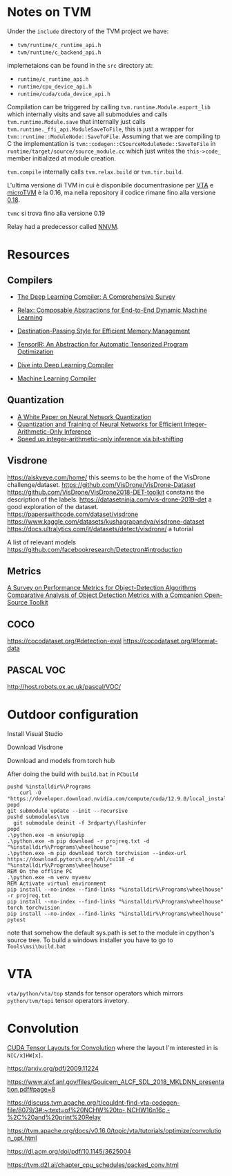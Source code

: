 # Notes on TVM

Under the `include` directory of the TVM project we have:

  * `tvm/runtime/c_runtime_api.h`
  * `tvm/runtime/c_backend_api.h`

implemetaions can be found in the `src` directory at:

  * `runtime/c_runtime_api.h`
  * `runtime/cpu_device_api.h`
  * `runtime/cuda/cuda_device_api.h`

Compilation can be triggered by calling `tvm.runtime.Module.export_lib` which
internally visits and save all submodules and calls `tvm.runtime.Module.save`
that internally just calls `tvm.runtime._ffi_api.ModuleSaveToFile`, this is
just a wrapper for `tvm::runtime::ModuleNode::SaveToFile`. Assuming that we are
compiling tp C the implementation is
`tvm::codegen::CSourceModuleNode::SaveToFile` in
`runtime/target/source/source_module.cc` which just writes the `this->code_`
member initialized at module creation.

`tvm.compile` internally calls `tvm.relax.build` or `tvm.tir.build`.

L'ultima versione di TVM in cui è disponibile documentrasione per
[VTA](https://tvm.apache.org/docs/v0.16.0/topic/vta/index.html)
e
[microTVM](https://tvm.apache.org/docs/v0.16.0/topic/microtvm/index.html)
è la 0.16, ma nella repository il codice rimane fino alla versione
[0.18](https://github.com/apache/tvm/tree/v0.18.0).

`tvmc` si trova fino alla versione 0.19

Relay had a predecessor called [NNVM](https://discuss.tvm.apache.org/t/difference-relay-vs-nnvm/7549#:~:text=NNVM%20was%20the%20precursor%20to%20Relay).

# Resources

## Compilers

  * [The Deep Learning Compiler: A Comprehensive Survey](https://arxiv.org/abs/2002.03794)
  * [Relax: Composable Abstractions for End-to-End Dynamic Machine Learning](https://arxiv.org/abs/2311.02103)
  * [Destination-Passing Style for Efficient Memory Management](https://simon.peytonjones.org/assets/pdfs/destination-passing-style.pdf)
  * [TensorIR: An Abstraction for Automatic Tensorized Program Optimization](https://arxiv.org/abs/2207.04296)

  * [Dive into Deep Learning Compiler](https://tvm.d2l.ai)
  * [Machine Learning Compiler](https://mlc.ai)

## Quantization

  * [A White Paper on Neural Network Quantization](https://arxiv.org/abs/2106.08295)
  * [Quantization and Training of Neural Networks for Efficient Integer-Arithmetic-Only Inference](https://arxiv.org/abs/1712.05877)
  * [Speed up integer-arithmetic-only inference via bit-shifting](https://www.nature.com/articles/s41598-025-02544-4)

## Visdrone

https://aiskyeye.com/home/ this seems to be the home of the VisDrone
challenge/dataset.
https://github.com/VisDrone/VisDrone-Dataset
https://github.com/VisDrone/VisDrone2018-DET-toolkit constains the description
of the labels.
https://datasetninja.com/vis-drone-2019-det a good exploration of the dataset.
https://paperswithcode.com/dataset/visdrone
https://www.kaggle.com/datasets/kushagrapandya/visdrone-dataset
https://docs.ultralytics.com/it/datasets/detect/visdrone/ a tutorial


A list of relevant models
https://github.com/facebookresearch/Detectron#introduction

## Metrics

[A Survey on Performance Metrics for Object-Detection
Algorithms](https://ieeexplore.ieee.org/document/9145130)
[Comparative Analysis of Object Detection Metrics with a Companion Open-Source
Toolkit](https://doi.org/10.3390/electronics10030279)

## COCO

https://cocodataset.org/#detection-eval
https://cocodataset.org/#format-data

## PASCAL VOC

http://host.robots.ox.ac.uk/pascal/VOC/

# Outdoor configuration

Install Visual Studio

Download Visdrone

Download and models from torch hub

After doing the build with `build.bat` in `PCbuild`

```
pushd %installdir%\Programs
    curl -O "https://developer.download.nvidia.com/compute/cuda/12.9.0/local_installers/cuda_12.9.0_576.02_windows.exe"
popd
git submodule update --init --recursive
pushd submodules\tvm
  git submodule deinit -f 3rdparty\flashinfer
popd
.\python.exe -m ensurepip
.\python.exe -m pip download -r projreq.txt -d "%installdir%\Programs\wheelhouse"
.\python.exe -m pip download torch torchvision --index-url https://download.pytorch.org/whl/cu118 -d "%installdir%\Programs\wheelhouse"
REM On the offline PC
.\python.exe -m venv myvenv
REM Activate virtual environment
pip install --no-index --find-links "%installdir%\Programs\wheelhouse" -r projreq.txt
pip install --no-index --find-links "%installdir%\Programs\wheelhouse" torch torchvision
pip install --no-index --find-links "%installdir%\Programs\wheelhouse" pytest
```

note that somehow the default sys.path is set to the module in cpython's source
tree. To build a windows installer you have to go to `Tools\msi\build.bat`

# VTA

`vta/python/vta/top` stands for tensor operators which mirrors
`python/tvm/topi` tensor operators invetory.

# Convolution

[CUDA Tensor Layouts for Convolution](https://leimao.github.io/blog/CUDA-Convolution-Tensor-Layouts/)
where the layout I'm interested in is `N[C/x]HW[x]`.

https://arxiv.org/pdf/2009.11224

https://www.alcf.anl.gov/files/Gouicem_ALCF_SDL_2018_MKLDNN_presentation.pdf#page=8

https://discuss.tvm.apache.org/t/couldnt-find-vta-codegen-file/8079/3#:~:text=of%20NCHW%20to-,NCHW16n16c,-%2C%20and%20print%20Relay

https://tvm.apache.org/docs/v0.16.0/topic/vta/tutorials/optimize/convolution_opt.html

https://dl.acm.org/doi/pdf/10.1145/3625004

https://tvm.d2l.ai/chapter_cpu_schedules/packed_conv.html
